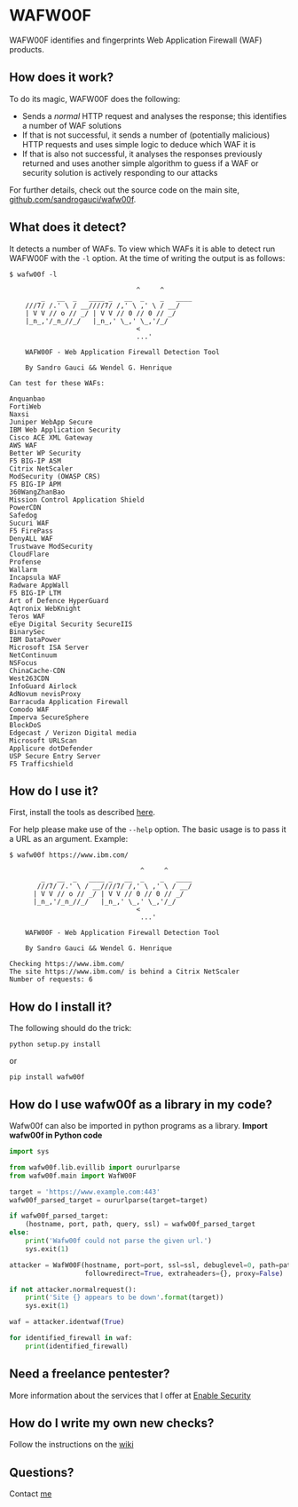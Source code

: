 # WAFW00F

WAFW00F identifies and fingerprints Web Application Firewall (WAF) products.

## How does it work?

To do its magic, WAFW00F does the following:

- Sends a _normal_ HTTP request and analyses the response; this identifies a
  number of WAF solutions
- If that is not successful, it sends a number of (potentially malicious) HTTP
  requests and uses simple logic to deduce which WAF it is
- If that is also not successful, it analyses the responses previously
  returned and uses another simple algorithm to guess if a WAF or security
  solution is actively responding to our attacks

For further details, check out the source code on the main site,
[github.com/sandrogauci/wafw00f](https://github.com/sandrogauci/wafw00f).

## What does it detect?

It detects a number of WAFs. To view which WAFs it is able to detect run
WAFW00F with the `-l` option. At the time of writing the output is as follows:

    $ wafw00f -l

                                    ^     ^
            _   __  _   ____ _   __  _    _   ____
        ///7/ /.' \ / __////7/ /,' \ ,' \ / __/
        | V V // o // _/ | V V // 0 // 0 // _/
        |_n_,'/_n_//_/   |_n_,' \_,' \_,'/_/
                                    <
                                    ...'

        WAFW00F - Web Application Firewall Detection Tool

        By Sandro Gauci && Wendel G. Henrique

    Can test for these WAFs:

    Anquanbao
    FortiWeb
    Naxsi
    Juniper WebApp Secure
    IBM Web Application Security
    Cisco ACE XML Gateway
    AWS WAF
    Better WP Security
    F5 BIG-IP ASM
    Citrix NetScaler
    ModSecurity (OWASP CRS)
    F5 BIG-IP APM
    360WangZhanBao
    Mission Control Application Shield
    PowerCDN
    Safedog
    Sucuri WAF
    F5 FirePass
    DenyALL WAF
    Trustwave ModSecurity
    CloudFlare
    Profense
    Wallarm
    Incapsula WAF
    Radware AppWall
    F5 BIG-IP LTM
    Art of Defence HyperGuard
    Aqtronix WebKnight
    Teros WAF
    eEye Digital Security SecureIIS
    BinarySec
    IBM DataPower
    Microsoft ISA Server
    NetContinuum
    NSFocus
    ChinaCache-CDN
    West263CDN
    InfoGuard Airlock
    AdNovum nevisProxy
    Barracuda Application Firewall
    Comodo WAF
    Imperva SecureSphere
    BlockDoS
    Edgecast / Verizon Digital media
    Microsoft URLScan
    Applicure dotDefender
    USP Secure Entry Server
    F5 Trafficshield


## How do I use it?

First, install the tools as described [here](#how-do-i-install-it).

For help please make use of the `--help` option. The basic usage is to pass it
a URL as an argument. Example:

    $ wafw00f https://www.ibm.com/

                                     ^     ^
            _   __  _   ____ _   __  _    _   ____
           ///7/ /.' \ / __////7/ /,' \ ,' \ / __/
          | V V // o // _/ | V V // 0 // 0 // _/
          |_n_,'/_n_//_/   |_n_,' \_,' \_,'/_/
                                    <
                                     ...'

        WAFW00F - Web Application Firewall Detection Tool

        By Sandro Gauci && Wendel G. Henrique

    Checking https://www.ibm.com/
    The site https://www.ibm.com/ is behind a Citrix NetScaler
    Number of requests: 6


## How do I install it?

The following should do the trick:

    python setup.py install

or

    pip install wafw00f


## How do I use wafw00f as a library in my code?

Wafw00f can also be imported in python programs as a library. 
**Import wafw00f in Python code**

```python
import sys

from wafw00f.lib.evillib import oururlparse
from wafw00f.main import WafW00F

target = 'https://www.example.com:443'
wafw00f_parsed_target = oururlparse(target=target)

if wafw00f_parsed_target:
    (hostname, port, path, query, ssl) = wafw00f_parsed_target
else:
    print('Wafw00f could not parse the given url.')
    sys.exit(1)

attacker = WafW00F(hostname, port=port, ssl=ssl, debuglevel=0, path=path,
                   followredirect=True, extraheaders={}, proxy=False)

if not attacker.normalrequest():
    print('Site {} appears to be down'.format(target))
    sys.exit(1)

waf = attacker.identwaf(True)

for identified_firewall in waf:
    print(identified_firewall)

```

## Need a freelance pentester?

More information about the services that I offer at [Enable Security](http://enablesecurity.com/)

## How do I write my own new checks?

Follow the instructions on the [wiki](https://github.com/EnableSecurity/wafw00f/wiki/How-to-write-new-WAF-checks)

## Questions?

Contact [me](mailto:sandro@enablesecurity.com)


